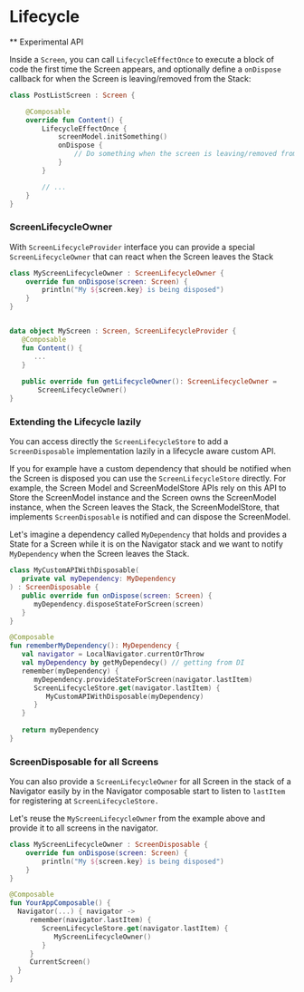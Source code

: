 # Lifecycle

** Experimental API

Inside a `Screen`, you can call `LifecycleEffectOnce` to execute a block of code the first time the Screen appears,
and optionally define a `onDispose` callback for when the Screen is leaving/removed from the Stack:

```kotlin
class PostListScreen : Screen {

    @Composable
    override fun Content() {
        LifecycleEffectOnce {
            screenModel.initSomething()
            onDispose {
                // Do something when the screen is leaving/removed from the Stack
            }
        }

        // ...
    }
}
```



### ScreenLifecycleOwner

&#x20;With `ScreenLifecycleProvider` interface you can provide a special `ScreenLifecycleOwner` that can react when the Screen leaves the Stack

```kotlin
class MyScreenLifecycleOwner : ScreenLifecycleOwner {
    override fun onDispose(screen: Screen) {
        println("My ${screen.key} is being disposed")
    }
}


data object MyScreen : Screen, ScreenLifecycleProvider {
   @Composable
   fun Content() {
      ...
   }
   
   public override fun getLifecycleOwner(): ScreenLifecycleOwner =
       ScreenLifecycleOwner()
}
```

### Extending the Lifecycle lazily

You can access directly the `ScreenLifecycleStore` to add a `ScreenDisposable` implementation lazily in a lifecycle aware custom API.

If you for example have a custom dependency that should be notified when the Screen is disposed you can use the `ScreenLifecycleStore` directly. For example, the Screen Model and ScreenModelStore APIs rely on this API to Store the ScreenModel instance and the Screen owns the ScreenModel instance,  when the Screen leaves the Stack, the ScreenModelStore, that implements `ScreenDisposable` is notified and can dispose the ScreenModel.

Let's imagine a dependency called `MyDependency` that holds and provides a State for a Screen while it is on the Navigator stack and we want to notify `MyDependency` when the Screen leaves the Stack.

```kotlin
class MyCustomAPIWithDisposable(
   private val myDependency: MyDependency
) : ScreenDisposable {
   public override fun onDispose(screen: Screen) {
      myDependency.disposeStateForScreen(screen)
   }
}

@Composable
fun rememberMyDependency(): MyDependency {
   val navigator = LocalNavigator.currentOrThrow
   val myDependency by getMyDependecy() // getting from DI
   remember(myDependency) {
      myDependency.provideStateForScreen(navigator.lastItem)
      ScreenLifecycleStore.get(navigator.lastItem) {
         MyCustomAPIWithDisposable(myDependency)
      }
   }
   
   return myDependency
}
```

### ScreenDisposable for all Screens

You can also provide a `ScreenLifecycleOwner` for all Screen in the stack of a Navigator easily by in the Navigator composable start to listen to `lastItem` for registering at `ScreenLifecycleStore.`

Let's reuse the `MyScreenLifecycleOwner` from the example above and provide it to all screens in the navigator.

```kotlin
class MyScreenLifecycleOwner : ScreenDisposable {
    override fun onDispose(screen: Screen) {
        println("My ${screen.key} is being disposed")
    }
}

@Composable
fun YourAppComposable() {
  Navigator(...) { navigator ->
     remember(navigator.lastItem) {
        ScreenLifecycleStore.get(navigator.lastItem) {
           MyScreenLifecycleOwner()
        }
     }
     CurrentScreen()
  }
}
```
